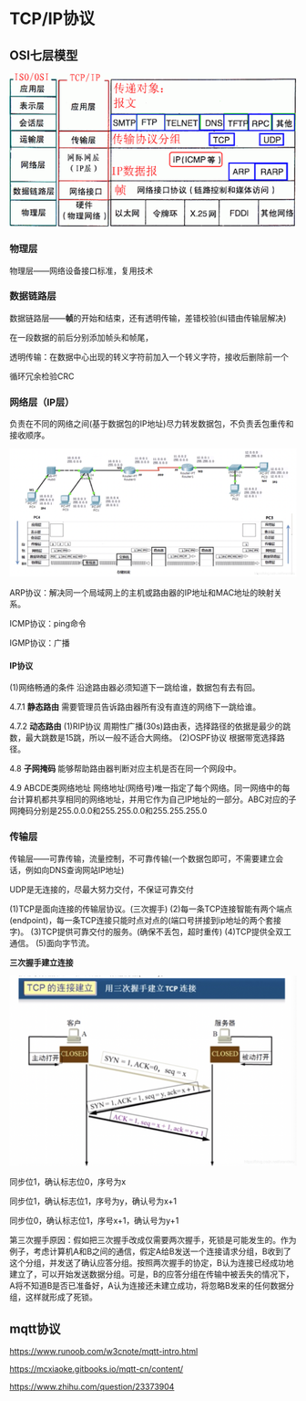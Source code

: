 # TCP/IP协议

## OSI七层模型

![image-20200719194124387](../images/image-20200719194124387.png)




### 物理层

物理层——网络设备接口标准，复用技术

### 数据链路层

数据链路层——**帧**的开始和结束，还有透明传输，差错校验(纠错由传输层解决)

在一段数据的前后分别添加帧头和帧尾，

透明传输：在数据中心出现的转义字符前加入一个转义字符，接收后删除前一个

循环冗余检验CRC

### 网络层（IP层）

负责在不同的网络之间(基于数据包的IP地址)尽力转发数据包，不负责丢包重传和接收顺序。

![](../images/20200103224145981.png)

ARP协议：解决同一个局域网上的主机或路由器的IP地址和MAC地址的映射关系。

ICMP协议：ping命令

IGMP协议：广播

#### IP协议

(1)网络畅通的条件
沿途路由器必须知道下一跳给谁，数据包有去有回。

4.7.1 **静态路由**
需要管理员告诉路由器所有没有直连的网络下一跳给谁。

4.7.2 **动态路由**
(1)RIP协议
周期性广播(30s)路由表，选择路径的依据是最少的跳数，最大跳数是15跳，所以一般不适合大网络。
(2)OSPF协议
根据带宽选择路径。



4.8 **子网掩码**
能够帮助路由器判断对应主机是否在同一个网段中。

4.9 ABCDE类网络地址
网络地址(网络号)唯一指定了每个网络。同一网络中的每台计算机都共享相同的网络地址，并用它作为自己IP地址的一部分。ABC对应的子网掩码分别是255.0.0.0和255.255.0.0和255.255.255.0





### 传输层

传输层——可靠传输，流量控制，不可靠传输(一个数据包即可，不需要建立会话，例如向DNS查询网站IP地址)

UDP是无连接的，尽最大努力交付，不保证可靠交付



(1)TCP是面向连接的传输层协议。(三次握手)
(2)每一条TCP连接智能有两个端点(endpoint)，每一条TCP连接只能时点对点的(端口号拼接到ip地址的两个套接字)。
(3)TCP提供可靠交付的服务。(确保不丢包，超时重传)
(4)TCP提供全双工通信。
(5)面向字节流。



**三次握手建立连接**

![](../images/20200104183113214.png)



 

同步位1，确认标志位0，序号为x

同步位1，确认标志位1，序号为y，确认号为x+1

同步位0，确认标志位1，序号x+1，确认号为y+1

第三次握手原因：假如把三次握手改成仅需要两次握手，死锁是可能发生的。作为例子，考虑计算机A和B之间的通信，假定A给B发送一个连接请求分组，B收到了这个分组，并发送了确认应答分组。按照两次握手的协定，B认为连接已经成功地建立了，可以开始发送数据分组。可是，B的应答分组在传输中被丢失的情况下，A将不知道B是否已准备好，A认为连接还未建立成功，将忽略B发来的任何数据分组，这样就形成了死锁。



## mqtt协议

https://www.runoob.com/w3cnote/mqtt-intro.html

https://mcxiaoke.gitbooks.io/mqtt-cn/content/

https://www.zhihu.com/question/23373904























